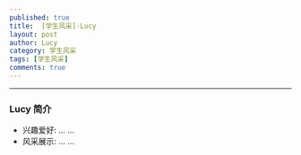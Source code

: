 ```yaml
---
published: true
title:  [学生风采]-Lucy
layout: post
author: Lucy
category: 学生风采
tags: [学生风采]
comments: true 
---
```


----

### Lucy 简介 ###

- 兴趣爱好: ... ...
- 风采展示: ... ...
